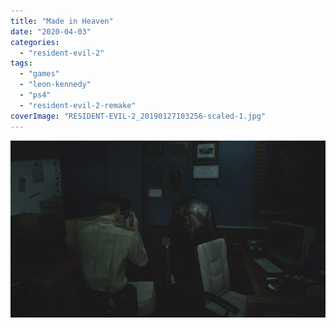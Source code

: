 ```yaml
---
title: "Made in Heaven"
date: "2020-04-03"
categories: 
  - "resident-evil-2"
tags: 
  - "games"
  - "leon-kennedy"
  - "ps4"
  - "resident-evil-2-remake"
coverImage: "RESIDENT-EVIL-2_20190127103256-scaled-1.jpg"
---
```


[![](images/RESIDENT-EVIL-2_20190127103256-scaled-1.jpg)](https://davidpeach.co.uk/wp-content/uploads/2023/01/RESIDENT-EVIL-2_20190127103256-scaled-1.jpg)
